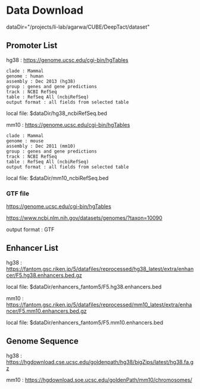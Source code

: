 # Data Download

dataDir="/projects/li-lab/agarwa/CUBE/DeepTact/dataset"

## Promoter List

hg38 : https://genome.ucsc.edu/cgi-bin/hgTables

	clade : Mammal
	genome : human
	assembly : Dec 2013 (hg38)
	group : genes and gene predictions
	track : NCBI RefSeq
	table : RefSeq All (ncbiRefSeq)
	output format : all fields from selected table

local file: $dataDir/hg38_ncbiRefSeq.bed

mm10 :  https://genome.ucsc.edu/cgi-bin/hgTables


	clade : Mammal
	genome : mouse
	assembly : Dec 2011 (mm10)
	group : genes and gene predictions
	track : NCBI RefSeq
	table : RefSeq All (ncbiRefSeq)
	output format : all fields from selected table

local file: $dataDir/mm10_ncbiRefSeq.bed


### GTF file

https://genome.ucsc.edu/cgi-bin/hgTables

https://www.ncbi.nlm.nih.gov/datasets/genomes/?taxon=10090

output format : GTF

## Enhancer List

hg38 : https://fantom.gsc.riken.jp/5/datafiles/reprocessed/hg38_latest/extra/enhancer/F5.hg38.enhancers.bed.gz

local file: $dataDir/enhancers_fantom5/F5.hg38.enhancers.bed

mm10 : https://fantom.gsc.riken.jp/5/datafiles/reprocessed/mm10_latest/extra/enhancer/F5.mm10.enhancers.bed.gz

local file: $dataDir/enhancers_fantom5/F5.mm10.enhancers.bed

## Genome Sequence

hg38 : https://hgdownload.cse.ucsc.edu/goldenpath/hg38/bigZips/latest/hg38.fa.gz

mm10 : https://hgdownload.soe.ucsc.edu/goldenPath/mm10/chromosomes/

